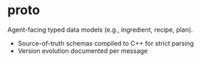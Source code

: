 # proto

Agent-facing typed data models (e.g., ingredient, recipe, plan).
- Source-of-truth schemas compiled to C++ for strict parsing
- Version evolution documented per message
